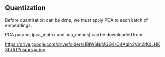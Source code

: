 
## Quantization

Before quantization can be done, we must apply PCA to each batch of embeddings.

PCA params (pca_matrix and pca_means) can be downloaded from:

https://drive.google.com/drive/folders/1BlW6kkMGG4rO4AqlN2Vm2rKdLHKXbUiT?usp=sharing
